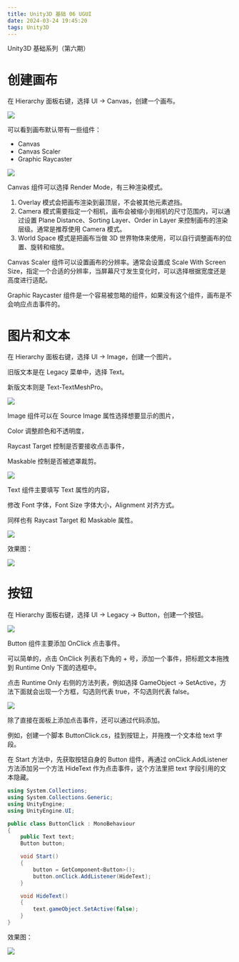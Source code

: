 ```yaml
---
title: Unity3D 基础 06 UGUI
date: 2024-03-24 19:45:20
tags: Unity3D
---
```


Unity3D 基础系列（第六期）

<!--more-->

# 创建画布

在 Hierarchy 面板右键，选择 UI -> Canvas，创建一个画布。

![](../images/unity-basic-6/创建画布.png)



可以看到画布默认带有一些组件：

- Canvas
- Canvas Scaler
- Graphic Raycaster



![](../images/unity-basic-6/画布组件.png)



Canvas 组件可以选择 Render Mode，有三种渲染模式。

1. Overlay 模式会把画布渲染到最顶层，不会被其他元素遮挡。
2. Camera 模式需要指定一个相机，画布会被缩小到相机的尺寸范围内，可以通过设置 Plane Distance、Sorting Layer、Order in Layer 来控制画布的渲染层级。通常是推荐使用 Camera 模式。
3. World Space 模式是把画布当做 3D 世界物体来使用，可以自行调整画布的位置、旋转和缩放。



Canvas Scaler 组件可以设置画布的分辨率。通常会设置成 Scale With Screen Size，指定一个合适的分辨率，当屏幕尺寸发生变化时，可以选择根据宽度还是高度进行适配。



Graphic Raycaster 组件是一个容易被忽略的组件，如果没有这个组件，画布是不会响应点击事件的。



# 图片和文本

在 Hierarchy 面板右键，选择 UI -> Image，创建一个图片。

旧版文本是在 Legacy 菜单中，选择 Text。

新版文本则是 Text-TextMeshPro。

![](../images/unity-basic-6/图片和文本.png)



Image 组件可以在 Source Image 属性选择想要显示的图片，

Color 调整颜色和不透明度，

Raycast Target 控制是否要接收点击事件，

Maskable 控制是否被遮罩裁剪。

![](../images/unity-basic-6/图片组件.png)



Text 组件主要填写 Text 属性的内容，

修改 Font 字体，Font Size 字体大小，Alignment 对齐方式。

同样也有 Raycast Target 和 Maskable 属性。

![](../images/unity-basic-6/文本组件.png)



效果图：

![](../images/unity-basic-6/图片文本效果.png)



# 按钮

在 Hierarchy 面板右键，选择 UI -> Legacy -> Button，创建一个按钮。

![](../images/unity-basic-6/按钮.png)



Button 组件主要添加 OnClick 点击事件。

可以简单的，点击 OnClick 列表右下角的 + 号，添加一个事件，把标题文本拖拽到 Runtime Only 下面的选框中。

点击 Runtime Only 右侧的方法列表，例如选择 GameObject -> SetActive，方法下面就会出现一个方框，勾选则代表 true，不勾选则代表 false。

![](../images/unity-basic-6/按钮组件.png)



除了直接在面板上添加点击事件，还可以通过代码添加。

例如，创建一个脚本 ButtonClick.cs，挂到按钮上，并拖拽一个文本给 text 字段。

在 Start 方法中，先获取按钮自身的 Button 组件，再通过 onClick.AddListener 方法添加另一个方法 HideText 作为点击事件，这个方法里把 text 字段引用的文本隐藏。

```c#
using System.Collections;
using System.Collections.Generic;
using UnityEngine;
using UnityEngine.UI;

public class ButtonClick : MonoBehaviour
{
    public Text text;
    Button button;

    void Start()
    {
        button = GetComponent<Button>();
        button.onClick.AddListener(HideText);
    }

    void HideText()
    {
        text.gameObject.SetActive(false);
    }
}
```



效果图：

![](../images/unity-basic-6/隐藏文本.gif)

